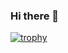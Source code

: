 ### Hi there 👋
[![trophy](https://github-profile-trophy.vercel.app/?username=ryo-ma&theme=onedark)](https://github.com/ryo-ma/github-profile-trophy)
<!--
**jakapatb/jakapatb** is a ✨ _special_ ✨ repository because its `README.md` (this file) appears on your GitHub profile.

Here are some ideas to get you started:

- 🔭 I’m currently working on ...
- 🌱 I’m currently learning ...
- 👯 I’m looking to collaborate on ...
- 🤔 I’m looking for help with ...
- 💬 Ask me about ...
- 📫 How to reach me: ...
- 😄 Pronouns: ...
- ⚡ Fun fact: ...
-->
